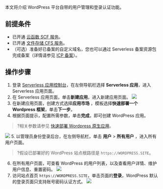 本文将介绍 WordPress 平台自带的用户管理和登录认证功能。
## 前提条件
- 已开通 [云函数 SCF 服务](https://console.cloud.tencent.com/scf)。
- 已开通 [文件存储 CFS 服务](https://console.cloud.tencent.com/cfs)。
- （可选）准备好已备案的自定义域名，您也可以通过 Serverless 备案资源包完成备案（详情请参见 [ICP 备案](https://cloud.tencent.com/document/product/1154/50706)）。

## 操作步骤
1. 登录 [Serverless 应用控制台](https://console.cloud.tencent.com/scf/list?rid=4&ns=default)，在左侧导航栏选择 **Serverless 应用**，进入 Serverless 应用页面。
2. 在 Serverless 应用页面，单击**新建应用**，进入新建应用页面。
![](https://qcloudimg.tencent-cloud.cn/raw/9e2a325efdc1207e302c6b166b360d6c.png)
3. 在新建应用页面，创建方式选择**应用市场**	，模板选择**快速部署一个 Wordpress 框架**，单击**下一步**。
4. 根据页面提示，配置所需参数，单击**完成**，即可创建 WordPress 应用。
>?相关参数请参见 [快速部署 Wordpress 原生应用](https://cloud.tencent.com/document/product/1154/52643#.E6.8E.A7.E5.88.B6.E5.8F.B0.E9.83.A8.E7.BD.B2)。
>
![](https://qcloudimg.tencent-cloud.cn/raw/501aa510459792beab11b2a47b6ed856.png)
5. 以管理员身份登录后台，在左侧导航栏，单击 **用户** > **所有用户** ，进入所有用户页面。
>?假设已部署好的 WordPress 站点根路径是 `https://WORDPRESS.SITE`。
6. 在所有用户页面，可查看 WordPress 的用户列表，以及查看用户详情、维护用户信息、重置密码。
![](https://qcloudimg.tencent-cloud.cn/raw/a164f40d50dc64d4b5b32266db8e6d7a.jpg)
7. 访问站点首页 `https://WORDPRESS.SITE`，单击页面的**登录**，WordPress 默认的登录页面只支持账号密码认证方式。
![](https://qcloudimg.tencent-cloud.cn/raw/2a282033d8ae85fc1b3660139996a516.jpg)
